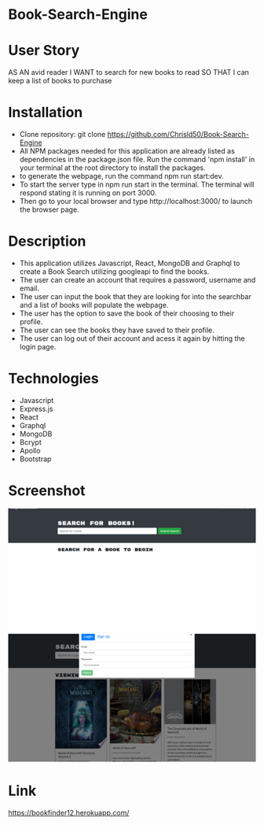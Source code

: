 # Book-Search-Engine
# User Story
AS AN avid reader
I WANT to search for new books to read
SO THAT I can keep a list of books to purchase

# Installation
* Clone repository: git clone https://github.com/Chrisld50/Book-Search-Engine
* All NPM packages needed for this application are already listed as dependencies in the package.json file. Run the command 'npm install' in your terminal at the root directory to install the packages. 
* to generate the webpage, run the command npm run start:dev.
* To start the server type in npm run start in the terminal. The terminal will respond stating it is running on port 3000.
* Then go to your local browser and type http://localhost:3000/ to launch the browser page. 

# Description
* This application utilizes Javascript, React, MongoDB and Graphql to create a Book Search utilizing googleapi to find the books.
* The user can create an account that requires a password, username and email. 
* The user can input the book that they are looking for into the searchbar and a list of books will populate the webpage.
* The user has the option to save the book of their choosing to their profile.
* The user can see the books they have saved to their profile.
* The user can log out of their account and acess it again by hitting the login page. 

# Technologies
* Javascript 
* Express.js 
* React
* Graphql
* MongoDB
* Bcrypt
* Apollo
* Bootstrap
# Screenshot 
![Alt Text](/images/bookfinder%20screenshot%201.png)
![Alt Text](/images/bookfinder%20screenshot%202.png)


# Link 
https://bookfinder12.herokuapp.com/
